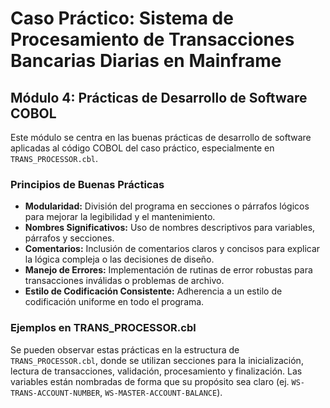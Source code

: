 # Caso Práctico: Sistema de Procesamiento de Transacciones Bancarias Diarias en Mainframe

## Módulo 4: Prácticas de Desarrollo de Software COBOL

Este módulo se centra en las buenas prácticas de desarrollo de software aplicadas al código COBOL del caso práctico, especialmente en `TRANS_PROCESSOR.cbl`.

### Principios de Buenas Prácticas

*   **Modularidad:** División del programa en secciones o párrafos lógicos para mejorar la legibilidad y el mantenimiento.
*   **Nombres Significativos:** Uso de nombres descriptivos para variables, párrafos y secciones.
*   **Comentarios:** Inclusión de comentarios claros y concisos para explicar la lógica compleja o las decisiones de diseño.
*   **Manejo de Errores:** Implementación de rutinas de error robustas para transacciones inválidas o problemas de archivo.
*   **Estilo de Codificación Consistente:** Adherencia a un estilo de codificación uniforme en todo el programa.

### Ejemplos en TRANS_PROCESSOR.cbl

Se pueden observar estas prácticas en la estructura de `TRANS_PROCESSOR.cbl`, donde se utilizan secciones para la inicialización, lectura de transacciones, validación, procesamiento y finalización. Las variables están nombradas de forma que su propósito sea claro (ej. `WS-TRANS-ACCOUNT-NUMBER`, `WS-MASTER-ACCOUNT-BALANCE`).
